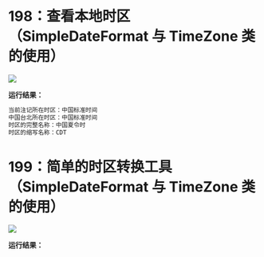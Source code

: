 # 198：查看本地时区（SimpleDateFormat 与 TimeZone 类的使用）

<img src="http://image.renkaigis.com/keepcoding/2017121001.png">

**运行结果：**

```java
当前注记所在时区：中国标准时间
中国台北所在时区：中国标准时间
时区的完整名称：中国夏令时
时区的缩写名称：CDT
```

# 199：简单的时区转换工具（SimpleDateFormat 与 TimeZone 类的使用）

<img src="http://image.renkaigis.com/keepcoding/2017121002.png">

**运行结果：**

```java

```
